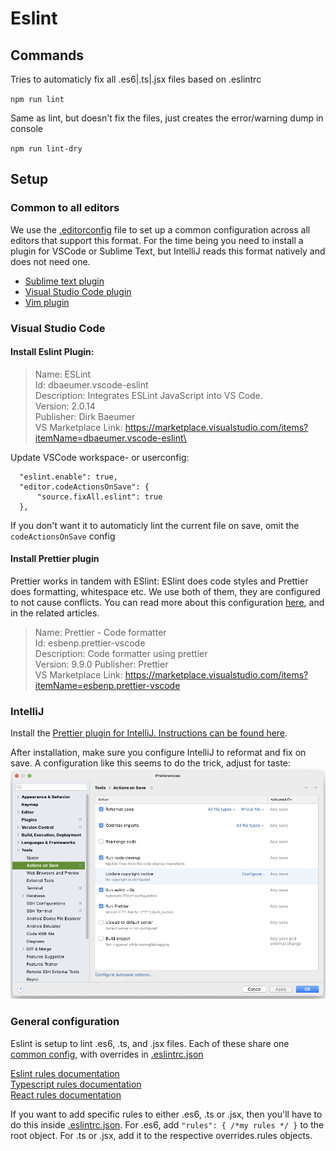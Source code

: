 # Eslint

## Commands

Tries to automaticly fix all .es6|.ts|.jsx files based on .eslintrc

`npm run lint`

Same as lint, but doesn't fix the files, just creates the error/warning dump in console

`npm run lint-dry`

## Setup

### Common to all editors

We use the [.editorconfig](/.editorconfig) file to set up a common configuration across all editors that support this
format. For the time being you need to install a plugin for VSCode or Sublime Text, but IntelliJ reads this format
natively and does not need one.

- [Sublime text plugin](https://github.com/sindresorhus/editorconfig-sublime#readme)
- [Visual Studio Code plugin](https://marketplace.visualstudio.com/items?itemName=EditorConfig.EditorConfig)
- [Vim plugin](https://github.com/editorconfig/editorconfig-vim#readme)

### Visual Studio Code

#### Install Eslint Plugin:

> Name: ESLint    
> Id: dbaeumer.vscode-eslint    
> Description: Integrates ESLint JavaScript into VS Code.    
> Version: 2.0.14    
> Publisher: Dirk Baeumer    
> VS Marketplace Link: https://marketplace.visualstudio.com/items?itemName=dbaeumer.vscode-eslint\

Update VSCode workspace- or userconfig:

```
  "eslint.enable": true,
  "editor.codeActionsOnSave": {
      "source.fixAll.eslint": true
  },
```

If you don't want it to automaticly lint the current file on save, omit the `codeActionsOnSave` config

#### Install Prettier plugin

Prettier works in tandem with ESlint: ESlint does code styles and Prettier does formatting, whitespace etc. We use both
of them, they are configured to not cause conflicts. You can read more about this
configuration [here](https://www.robinwieruch.de/prettier-eslint/), and in the related articles.

> Name: Prettier - Code formatter    
> Id: esbenp.prettier-vscode    
> Description: Code formatter using prettier    
> Version: 9.9.0
> Publisher: Prettier    
> VS Marketplace Link: https://marketplace.visualstudio.com/items?itemName=esbenp.prettier-vscode

### IntelliJ

Install the
[Prettier plugin for IntelliJ. Instructions can be found here](https://plugins.jetbrains.com/plugin/10456-prettier).

After installation, make sure you configure IntelliJ to reformat and fix on save.
A configuration like this seems to do the trick, adjust for taste:    
![](images/IntelliJ-preferences.png)

### General configuration

Eslint is setup to lint .es6, .ts, and .jsx files. Each of these share one [common config](/common.eslintrc.json), with
overrides in [.eslintrc.json](/.eslintrc.json)

[Eslint rules documentation](https://eslint.org/docs/rules/)<br>
[Typescript rules documentation](https://github.com/typescript-eslint/typescript-eslint/tree/master/packages/eslint-plugin#supported-rules)<br>
[React rules documentation](https://github.com/yannickcr/eslint-plugin-react/#list-of-supported-rules)<br>

If you want to add specific rules to either .es6, .ts or .jsx, then you'll have to do this
inside [.eslintrc.json](/.eslintrc.json). For .es6, add `"rules": { /*my rules */ }` to the root object. For .ts or
.jsx, add it to the respective overrides.rules objects.
